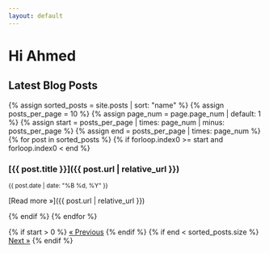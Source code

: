 ```yaml
---
layout: default
---
```


# Hi Ahmed

## Latest Blog Posts
{% assign sorted_posts = site.posts | sort: "name" %}
{% assign posts_per_page = 10 %}
{% assign page_num = page.page_num | default: 1 %}
{% assign start = posts_per_page | times: page_num | minus: posts_per_page %}
{% assign end = posts_per_page | times: page_num %}
{% for post in sorted_posts %}
  {% if forloop.index0 >= start and forloop.index0 < end %}
### [{{ post.title }}]({{ post.url | relative_url }})
<small>{{ post.date | date: "%B %d, %Y" }}</small>

>
[Read more »]({{ post.url | relative_url }})

  {% endif %}
{% endfor %}

<!-- Simple pagination links -->
<div class="pagination">
  {% if start > 0 %}
    <a href="/page{{ page_num | minus: 1 }}/">&laquo; Previous</a>
  {% endif %}
  {% if end < sorted_posts.size %}
    <a href="/page{{ page_num | plus: 1 }}/">Next &raquo;</a>
  {% endif %}
</div>

